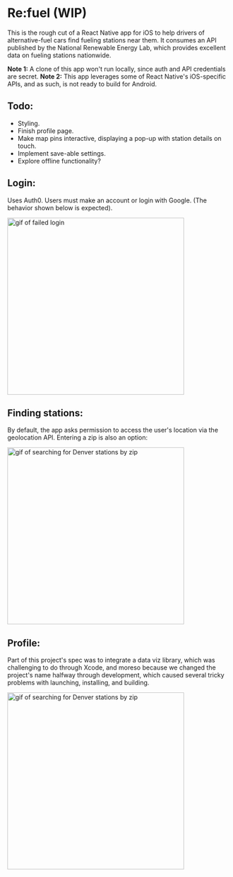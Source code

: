 # Re:fuel (WIP)

This is the rough cut of a React Native app for iOS to help drivers of alternative-fuel cars find fueling stations near them.
It consumes an API published by the National Renewable Energy Lab, which provides excellent data on fueling stations nationwide.

**Note 1:** A clone of this app won't run locally, since auth and API credentials are secret.
**Note 2:** This app leverages some of React Native's iOS-specific APIs, and as such, is not ready to build for Android. 

## Todo:
- Styling.
- Finish profile page.
- Make map pins interactive, displaying a pop-up with station details on touch.
- Implement save-able settings.
- Explore offline functionality?

## Login:
Uses Auth0. Users must make an account or login with Google. (The behavior shown below is expected).

<img src="http://g.recordit.co/7c59MECFdV.gif" width="400" alt="gif of failed login" />

## Finding stations:
By default, the app asks permission to access the user's location via the geolocation API. Entering a zip is also an option:

<img src="http://g.recordit.co/kYQDZZbwWG.gif" width="400" alt="gif of searching for Denver stations by zip" />

## Profile:
Part of this project's spec was to integrate a data viz library, which was challenging to do through Xcode, and moreso because we changed the project's name halfway through development, which caused several tricky problems with launching, installing, and building.

<img src="http://g.recordit.co/VnskR5jJ48.gif" width="400" alt="gif of searching for Denver stations by zip" />




